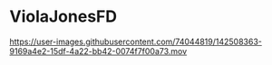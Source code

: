 # ViolaJonesFD

https://user-images.githubusercontent.com/74044819/142508363-9169a4e2-15df-4a22-bb42-0074f7f00a73.mov

